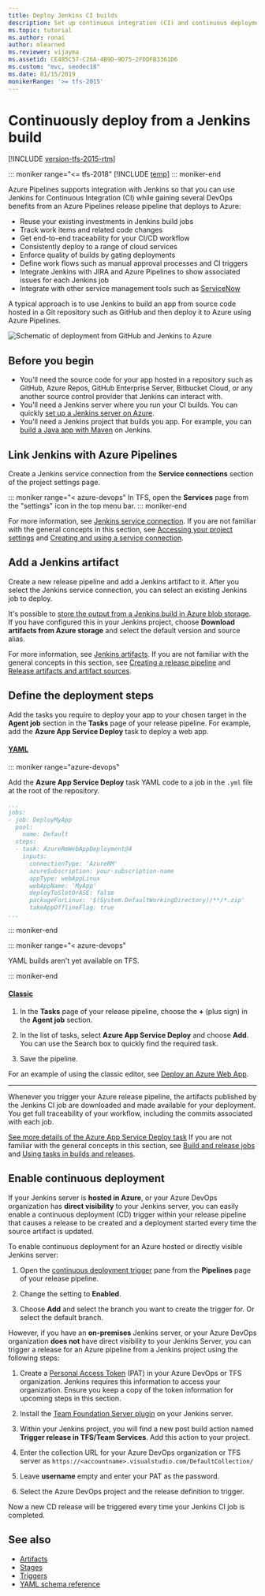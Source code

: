 ```yaml
---
title: Deploy Jenkins CI builds
description: Set up continuous integration (CI) and continuous deployment (CD) for your apps using Jenkins and Azure Pipelines
ms.topic: tutorial
ms.author: ronai
author: mlearned
ms.reviewer: vijayma
ms.assetid: CE485C57-C26A-4B9D-9D75-2FDDFB3361D6
ms.custom: "mvc, seodec18"
ms.date: 01/15/2019
monikerRange: '>= tfs-2015'
---
```


# Continuously deploy from a Jenkins build

[!INCLUDE [version-tfs-2015-rtm](../includes/version-tfs-2015-rtm.md)]

::: moniker range="<= tfs-2018"
[!INCLUDE [temp](../includes/concept-rename-note.md)]
::: moniker-end

Azure Pipelines supports integration with Jenkins so that you can use
Jenkins for Continuous Integration (CI) while gaining several DevOps benefits
from an Azure Pipelines release pipeline that deploys to Azure:

- Reuse your existing investments in Jenkins build jobs
- Track work items and related code changes
- Get end-to-end traceability for your CI/CD workflow
- Consistently deploy to a range of cloud services
- Enforce quality of builds by gating deployments
- Define work flows such as manual approval processes and CI triggers
- Integrate Jenkins with JIRA and Azure Pipelines to show associated issues for each Jenkins job
- Integrate with other service management tools such as [ServiceNow](approvals/servicenow.md)

A typical approach is to use Jenkins to build an app from source
code hosted in a Git repository such as GitHub and then deploy it to
Azure using Azure Pipelines.

![Schematic of deployment from GitHub and Jenkins to Azure](media/integrate-jenkins-vsts-cicd/schematic1.png)

## Before you begin

- You'll need the source code for your app hosted in a repository such as GitHub, Azure Repos, GitHub Enterprise Server,
  Bitbucket Cloud, or any another source control provider that Jenkins can interact with.
- You'll need a Jenkins server where you run your CI builds. You can quickly
  [set up a Jenkins server on Azure](/azure/developer/jenkins/configure-on-linux-vm).
- You'll need a Jenkins project that builds you app. For example,
  you can [build a Java app with Maven](https://jenkins.io/doc/tutorials/build-a-java-app-with-maven/) on Jenkins.

## Link Jenkins with Azure Pipelines

Create a Jenkins service connection from the **Service connections** section of the project settings page.

::: moniker range="< azure-devops"
In TFS, open the **Services** page from the "settings" icon in the top menu bar.
::: moniker-end

For more information, see [Jenkins service connection](../library/service-endpoints.md#sep-jenkins).
If you are not familiar with the general concepts in this section, see
[Accessing your project settings](https://docs.microsoft.com/azure/devops/project/navigation/go-to-service-page?view=azure-devops#open-project-settings)
and [Creating and using a service connection](../library/service-endpoints.md).

## Add a Jenkins artifact

Create a new release pipeline and add a Jenkins artifact to it.
After you select the Jenkins service connection, you can select an existing Jenkins job to deploy.

It's possible to [store the output from a Jenkins build in Azure blob storage](/azure/developer/jenkins/azure-storage-blobs-as-build-artifact-repository).
If you have configured this in your Jenkins project, choose **Download artifacts from Azure storage**
and select the default version and source alias.

For more information, see [Jenkins artifacts](artifacts.md#jenkins).
If you are not familiar with the general concepts in this section, see
[Creating a release pipeline](../create-first-pipeline.md)
and [Release artifacts and artifact sources](artifacts.md).

## Define the deployment steps

Add the tasks you require to deploy your app to your chosen target in the **Agent job** section in the **Tasks** page
of your release pipeline. For example, add the **Azure App Service Deploy** task to deploy a web app.

#### [YAML](#tab/yaml/)

::: moniker range="azure-devops"

Add the **Azure App Service Deploy** task YAML code to a job in the `.yml` file at the root of the repository.

```YAML
...
jobs:
- job: DeployMyApp
  pool:
    name: Default
  steps:
  - task: AzureRmWebAppDeployment@4
    inputs:
      connectionType: 'AzureRM'
      azureSubscription: your-subscription-name
      appType: webAppLinux
      webAppName: 'MyApp'
      deployToSlotOrASE: false
      packageForLinux: '$(System.DefaultWorkingDirectory)/**/*.zip'
      takeAppOfflineFlag: true
...
```

::: moniker-end

::: moniker range="< azure-devops"

YAML builds aren't yet available on TFS.

::: moniker-end

#### [Classic](#tab/classic/)

1.  In the **Tasks** page of your release pipeline, choose the **+**
    (plus sign) in the **Agent job** section.

1.  In the list of tasks, select **Azure App Service Deploy** and choose **Add**.
    You can use the Search box to quickly find the required task.

1.  Save the pipeline.

For an example of using the classic editor, see [Deploy an Azure Web App](../targets/webapp.md?tabs=classic).

---

Whenever you trigger your Azure release pipeline, the artifacts published by the Jenkins CI job
are downloaded and made available for your deployment. You get full traceability of your workflow,
including the commits associated with each job.

[See more details of the Azure App Service Deploy task](../tasks/deploy/azure-rm-web-app-deployment.md)
If you are not familiar with the general concepts in this section, see
[Build and release jobs](../process/phases.md?tabs=yaml)
and [Using tasks in builds and releases](../tasks/index.md).

## Enable continuous deployment

If your Jenkins server is **hosted in Azure**, or your Azure DevOps organization
has **direct visibility** to your Jenkins server, you can easily enable a continuous
deployment (CD) trigger within your release pipeline that causes a release to be
created and a deployment started every time the source artifact is updated.

To enable continuous deployment for an Azure hosted or directly visible Jenkins server:

1.  Open the [continuous deployment trigger](triggers.md#release-triggers) pane from the **Pipelines** page of your release pipeline.

1.  Change the setting to **Enabled**.

1.  Choose **Add** and select the branch you want to create the trigger for. Or select the default branch.

However, if you have an **on-premises** Jenkins server, or your Azure DevOps organization **does not** have direct visibility
to your Jenkins Server, you can trigger a release for an Azure pipeline from a Jenkins project using the following steps:

1.  Create a [Personal Access Token](../../organizations/accounts/use-personal-access-tokens-to-authenticate.md) (PAT) in your Azure DevOps or TFS organization. Jenkins requires this information to access your organization.
    Ensure you keep a copy of the token information for upcoming steps in this section.

1.  Install the [Team Foundation Server plugin](https://plugins.jenkins.io/tfs) on your Jenkins server.

1.  Within your Jenkins project, you will find a new post build action named **Trigger release in TFS/Team Services**.
    Add this action to your project.

1.  Enter the collection URL for your Azure DevOps organization or TFS server as `https://<accountname>.visualstudio.com/DefaultCollection/`

1.  Leave **username** empty and enter your PAT as the password.

1.  Select the Azure DevOps project and the release definition to trigger.

Now a new CD release will be triggered every time your Jenkins CI job is completed.

## See also

- [Artifacts](artifacts.md)
- [Stages](../process/stages.md)
- [Triggers](triggers.md)
- [YAML schema reference](../yaml-schema.md)
